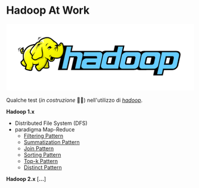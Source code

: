 # Hadoop At Work
<div align="center">
	<img src="https://github.com/mariocuomo/hadoopAtWork/blob/main/img/hadoop-logo.png">
</div>

Qualche test (_in costruzione_ 👷‍♂️) nell'utilizzo di [_hadoop_](https://hadoop.apache.org/).

**Hadoop 1.x**
- Distributed File System (DFS)
- paradigma Map-Reduce
	- [Filtering Pattern](https://github.com/mariocuomo/hadoopAtWork/tree/main/hadoop1/filter)
	- [Summatization Pattern](https://github.com/mariocuomo/hadoopAtWork/tree/main/hadoop1/summarization)
	- [Join Pattern](https://github.com/mariocuomo/hadoopAtWork/tree/main/hadoop1/join)
	- [Sorting Pattern](https://github.com/mariocuomo/hadoopAtWork/tree/main/hadoop1/sorting)
	- [Top-k Pattern](https://github.com/mariocuomo/hadoopAtWork/tree/main/hadoop1/top-k)
	- [Distinct Pattern](https://github.com/mariocuomo/hadoopAtWork/tree/main/hadoop1/distinct)

**Hadoop 2.x**
[**...**]


